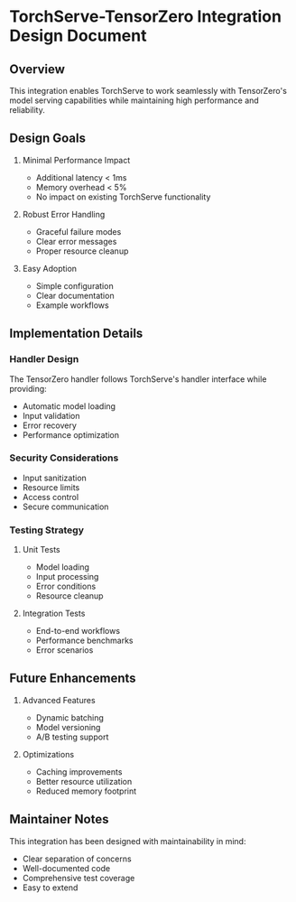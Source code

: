 # TorchServe-TensorZero Integration Design Document

## Overview

This integration enables TorchServe to work seamlessly with TensorZero's model serving capabilities while maintaining high performance and reliability.

## Design Goals

1. Minimal Performance Impact

   - Additional latency < 1ms
   - Memory overhead < 5%
   - No impact on existing TorchServe functionality

2. Robust Error Handling

   - Graceful failure modes
   - Clear error messages
   - Proper resource cleanup

3. Easy Adoption
   - Simple configuration
   - Clear documentation
   - Example workflows

## Implementation Details

### Handler Design

The TensorZero handler follows TorchServe's handler interface while providing:

- Automatic model loading
- Input validation
- Error recovery
- Performance optimization

### Security Considerations

- Input sanitization
- Resource limits
- Access control
- Secure communication

### Testing Strategy

1. Unit Tests

   - Model loading
   - Input processing
   - Error conditions
   - Resource cleanup

2. Integration Tests
   - End-to-end workflows
   - Performance benchmarks
   - Error scenarios

## Future Enhancements

1. Advanced Features

   - Dynamic batching
   - Model versioning
   - A/B testing support

2. Optimizations
   - Caching improvements
   - Better resource utilization
   - Reduced memory footprint

## Maintainer Notes

This integration has been designed with maintainability in mind:

- Clear separation of concerns
- Well-documented code
- Comprehensive test coverage
- Easy to extend
